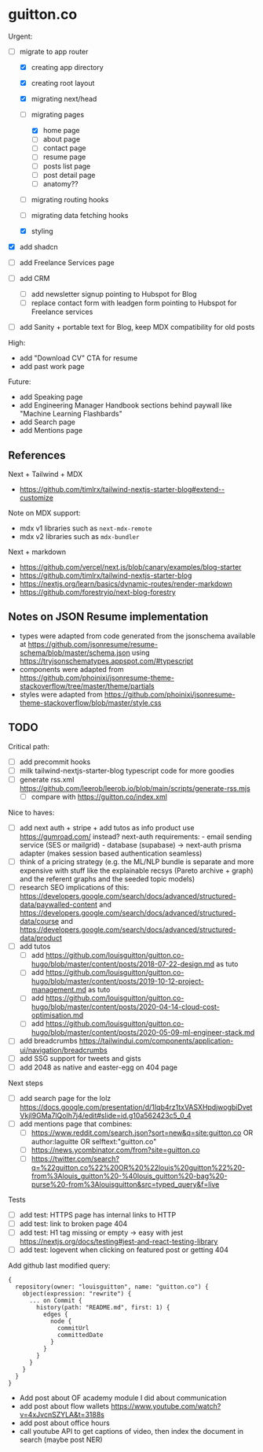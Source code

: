 # guitton.co

Urgent:

- [ ] migrate to app router

  - [x] creating app directory
  - [x] creating root layout
  - [x] migrating next/head
  - [ ] migrating pages

    - [x] home page
    - [ ] about page
    - [ ] contact page
    - [ ] resume page
    - [ ] posts list page
    - [ ] post detail page
    - [ ] anatomy??

  - [ ] migrating routing hooks
  - [ ] migrating data fetching hooks
  - [x] styling

- [x] add shadcn
- [ ] add Freelance Services page
- [ ] add CRM
  - [ ] add newsletter signup pointing to Hubspot for Blog
  - [ ] replace contact form with leadgen form pointing to Hubspot for Freelance services
- [ ] add Sanity + portable text for Blog, keep MDX compatibility for old posts

High:

- add "Download CV" CTA for resume
- add past work page

Future:

- add Speaking page
- add Engineering Manager Handbook sections behind paywall like "Machine Learning Flashbards"
- add Search page
- add Mentions page

## References

Next + Tailwind + MDX

- <https://github.com/timlrx/tailwind-nextjs-starter-blog#extend--customize>

Note on MDX support:

- mdx v1 libraries such as `next-mdx-remote`
- mdx v2 libraries such as `mdx-bundler`

Next + markdown

- <https://github.com/vercel/next.js/blob/canary/examples/blog-starter>
- <https://github.com/timlrx/tailwind-nextjs-starter-blog>
- <https://nextjs.org/learn/basics/dynamic-routes/render-markdown>
- <https://github.com/forestryio/next-blog-forestry>

## Notes on JSON Resume implementation

- types were adapted from code generated from the jsonschema available at <https://github.com/jsonresume/resume-schema/blob/master/schema.json> using <https://tryjsonschematypes.appspot.com/#typescript>
- components were adapted from <https://github.com/phoinixi/jsonresume-theme-stackoverflow/tree/master/theme/partials>
- styles were adapted from <https://github.com/phoinixi/jsonresume-theme-stackoverflow/blob/master/style.css>

## TODO

Critical path:

- [ ] add precommit hooks
- [ ] milk tailwind-nextjs-starter-blog typescript code for more goodies
- [ ] generate rss.xml <https://github.com/leerob/leerob.io/blob/main/scripts/generate-rss.mjs>
  - [ ] compare with <https://guitton.co/index.xml>

Nice to haves:

- [ ] add next auth + stripe + add tutos as info product
      use <https://gumroad.com/> instead?
      next-auth requirements: - email sending service (SES or mailgrid) - database (supabase) -> next-auth prisma adapter (makes session based authentication seamless)
- [ ] think of a pricing strategy (e.g. the ML/NLP bundle is separate and more expensive with stuff like the explainable recsys (Pareto archive + graph) and the referent graphs and the seeded topic models)
- [ ] research SEO implications of this: <https://developers.google.com/search/docs/advanced/structured-data/paywalled-content> and <https://developers.google.com/search/docs/advanced/structured-data/course> and <https://developers.google.com/search/docs/advanced/structured-data/product>
- [ ] add tutos
  - [ ] add <https://github.com/louisguitton/guitton.co-hugo/blob/master/content/posts/2018-07-22-design.md> as tuto
  - [ ] add <https://github.com/louisguitton/guitton.co-hugo/blob/master/content/posts/2019-10-12-project-management.md> as tuto
  - [ ] add <https://github.com/louisguitton/guitton.co-hugo/blob/master/content/posts/2020-04-14-cloud-cost-optimisation.md>
  - [ ] add <https://github.com/louisguitton/guitton.co-hugo/blob/master/content/posts/2020-05-09-ml-engineer-stack.md>
- [ ] add breadcrumbs <https://tailwindui.com/components/application-ui/navigation/breadcrumbs>
- [ ] add SSG support for tweets and gists
- [ ] add 2048 as native and easter-egg on 404 page

Next steps

- [ ] add search page for the lolz <https://docs.google.com/presentation/d/1Iqb4rz1txVASXHpdjwogbiDvetVkjI9GMa7lQoIh7j4/edit#slide=id.g10a562423c5_0_4>
- [ ] add mentions page that combines:
  - [ ] <https://www.reddit.com/search.json?sort=new&q=site:guitton.co> OR author:laguitte OR selftext:"guitton.co"
  - [ ] <https://news.ycombinator.com/from?site=guitton.co>
  - [ ] <https://twitter.com/search?q=%22guitton.co%22%20OR%20%22louis%20guitton%22%20-from%3Alouis_guitton%20-%40louis_guitton%20-bag%20-purse%20-from%3Alouisguitton&src=typed_query&f=live>

Tests

- [ ] add test: HTTPS page has internal links to HTTP
- [ ] add test: link to broken page 404
- [ ] add test: H1 tag missing or empty -> easy with jest <https://nextjs.org/docs/testing#jest-and-react-testing-library>
- [ ] add test: logevent when clicking on featured post or getting 404

Add github last modified query:

```gql
{
  repository(owner: "louisguitton", name: "guitton.co") {
    object(expression: "rewrite") {
      ... on Commit {
        history(path: "README.md", first: 1) {
          edges {
            node {
              commitUrl
              committedDate
            }
          }
        }
      }
    }
  }
}
```

- Add post about OF academy module I did about communication
- add post about flow wallets <https://www.youtube.com/watch?v=4xJvcnSZYLA&t=3188s>
- add post about office hours
- call youtube API to get captions of video, then index the document in search (maybe post NER)
